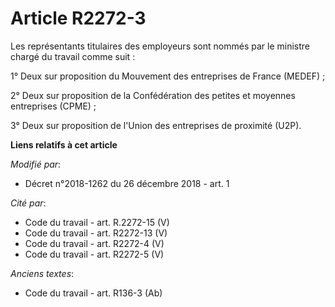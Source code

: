 # Article R2272-3

Les représentants titulaires des employeurs sont nommés par le ministre chargé du travail comme suit :

1° Deux sur proposition du Mouvement des entreprises de France (MEDEF) ;

2° Deux sur proposition de la Confédération des petites et moyennes entreprises (CPME) ;

3° Deux sur proposition de l'Union des entreprises de proximité (U2P).

**Liens relatifs à cet article**

_Modifié par_:

  - Décret n°2018-1262 du 26 décembre 2018 - art. 1

_Cité par_:

  - Code du travail - art. R.2272-15 (V)
  - Code du travail - art. R2272-13 (V)
  - Code du travail - art. R2272-4 (V)
  - Code du travail - art. R2272-5 (V)

_Anciens textes_:

  - Code du travail - art. R136-3 (Ab)
